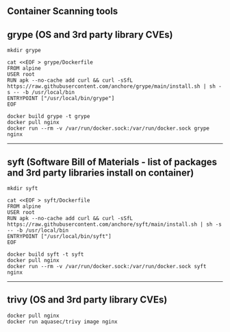 Container Scanning tools
-----------------
grype (OS and 3rd party library CVEs)
-----------------
```
mkdir grype

cat <<EOF > grype/Dockerfile
FROM alpine
USER root
RUN apk --no-cache add curl && curl -sSfL https://raw.githubusercontent.com/anchore/grype/main/install.sh | sh -s -- -b /usr/local/bin
ENTRYPOINT ["/usr/local/bin/grype"]
EOF

docker build grype -t grype
docker pull nginx
docker run --rm -v /var/run/docker.sock:/var/run/docker.sock grype nginx
```
-----------------
syft (Software Bill of Materials - list of packages and 3rd party libraries install on container)
-----------------
```
mkdir syft

cat <<EOF > syft/Dockerfile
FROM alpine
USER root
RUN apk --no-cache add curl && curl -sSfL https://raw.githubusercontent.com/anchore/syft/main/install.sh | sh -s -- -b /usr/local/bin
ENTRYPOINT ["/usr/local/bin/syft"]
EOF

docker build syft -t syft
docker pull nginx
docker run --rm -v /var/run/docker.sock:/var/run/docker.sock syft nginx
```
-----------------
trivy (OS and 3rd party library CVEs)
-----------------
```
docker pull nginx
docker run aquasec/trivy image nginx
```
